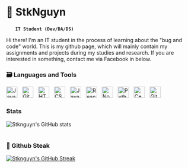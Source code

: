 # :milky_way: StkNguyn
⠀⠀
**`IT Student (Dev/DA/DS)`**

Hi there! I'm an IT student in the process of learning about the "bug and code" world. This is my github page, which will mainly contain my assignments and projects during my studies and research. If you are interested in something, contact me via Facebook in below. 
<br>


 ### :card_file_box: Languages and Tools

<img align="left" alt="Java" width="30px" style="padding-right:10px;" src="https://cdn.jsdelivr.net/gh/devicons/devicon/icons/java/java-original.svg"/>
<img align="left" alt="Git" width="30px" style="padding-right:10px;" src="https://cdn.jsdelivr.net/gh/devicons/devicon/icons/git/git-original.svg" />
<img align="left" alt="HTML" width="30px" style="padding-right:10px;" src="https://cdn.jsdelivr.net/gh/devicons/devicon/icons/html5/html5-plain.svg" />
<img align="left" alt="CSS" width="30px" style="padding-right:10px;" src="https://cdn.jsdelivr.net/gh/devicons/devicon/icons/css3/css3-plain.svg" />
<img align="left" alt="JavaScript" width="30px" style="padding-right:10px;" src="https://cdn.jsdelivr.net/gh/devicons/devicon/icons/javascript/javascript-plain.svg" />
<img align="left" alt="React" width="30px" style="padding-right:10px;" src="https://cdn.jsdelivr.net/gh/devicons/devicon/icons/react/react-original.svg" />
<img align="left" alt="NodeJS" width="30px" style="padding-right:10px;" src="https://cdn.jsdelivr.net/gh/devicons/devicon/icons/nodejs/nodejs-original.svg" />
<img align="left" alt="Python" width="30px" style="padding-right:10px;" src="https://cdn.jsdelivr.net/gh/devicons/devicon/icons/python/python-plain.svg" />
<img align="left" alt="C++" width="30px" style="padding-right:10px;" src="https://cdn.jsdelivr.net/gh/devicons/devicon/icons/cplusplus/cplusplus-line.svg" />
<img align="left" alt="GitHub" width="30px" style="padding-right:10px;" src="https://cdn.jsdelivr.net/gh/devicons/devicon/icons/github/github-original.svg" />
<br>

#

### Stats
![Stknguyn's GitHub stats](https://github-readme-stats.vercel.app/api?username=stknguyn&show_icons=true&theme=radical&hide_border=true&card_width=700)
<br>
#

### :evergreen_tree: Github Steak
[![Stknguyn's GitHub Streak](https://streak-stats.demolab.com?user=stknguyn&theme=transparent&hide_border=true&date_format=j%20M%5B%20Y%5D&mode=weekly&card_width=1000)](https://git.io/streak-stats)
 <br>
#
